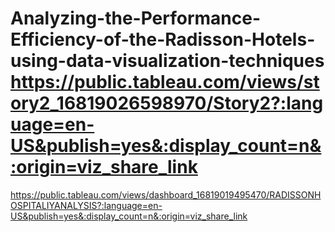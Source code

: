 # Analyzing-the-Performance-Efficiency-of-the-Radisson-Hotels-using-data-visualization-techniques https://public.tableau.com/views/story2_16819026598970/Story2?:language=en-US&publish=yes&:display_count=n&:origin=viz_share_link
https://public.tableau.com/views/dashboard_16819019495470/RADISSONHOSPITALIYANALYSIS?:language=en-US&publish=yes&:display_count=n&:origin=viz_share_link
